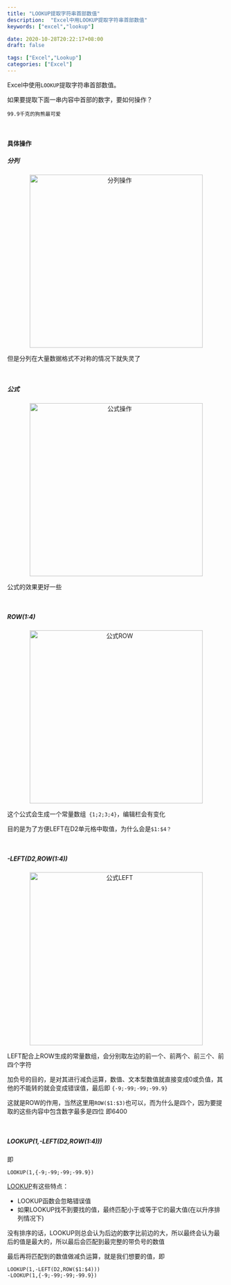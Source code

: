 ```yaml
---
title: "LOOKUP提取字符串首部数值"
description:  "Excel中用LOOKUP提取字符串首部数值"
keywords: ["excel","lookup"]

date: 2020-10-28T20:22:17+08:00
draft: false

tags: ["Excel","Lookup"]
categories: ["Excel"]
---
```




Excel中使用`LOOKUP`提取字符串首部数值。

<!--more-->

如果要提取下面一串内容中首部的数字，要如何操作？

`99.9千克的狗熊最可爱`

&nbsp;

#### 具体操作

##### 分列

<center>
    <img class="jf-image-shadow" src="/images/gif/excel_lookup_example1.gif" title="分列操作" width="400px" />
</center>


但是分列在大量数据格式不对称的情况下就失灵了

&nbsp;

##### 公式

<center>
    <img class="jf-image-shadow" src="/images/gif/excel_lookup_example2.gif" title="公式操作" width="400px" />
</center>



公式的效果更好一些

&nbsp;



##### ROW($1:$4)

<center>
    <img class="jf-image-shadow" src="/images/gif/excel_row_example1.gif" title="公式ROW" width="400px" />
</center>



这个公式会生成一个常量数组` {1;2;3;4}`，编辑栏会有变化

目的是为了方便LEFT在D2单元格中取值，为什么会是`$1:$4？`

&nbsp;

##### -LEFT(D2,ROW($1:$4))

<center>
    <img class="jf-image-shadow" src="/images/gif/excel_left_example1.gif" title="公式LEFT" width="400px" />
</center>



LEFT配合上ROW生成的常量数组，会分别取左边的前一个、前两个、前三个、前四个字符

加负号的目的，是对其进行减负运算，数值、文本型数值就直接变成0或负值，其他的不能转的就会变成错误值，最后即 `{-9;-99;-99;-99.9}`

这就是ROW的作用，当然这里用`ROW($1:$3)`也可以，而为什么是四个，因为要提取的这些内容中包含数字最多是四位 即6400

&nbsp;

##### LOOKUP(1,-LEFT(D2,ROW($1:$4)))

即

```
LOOKUP(1,{-9;-99;-99;-99.9})
```

[LOOKUP](https://support.microsoft.com/zh-cn/office/lookup-%e5%87%bd%e6%95%b0-446d94af-663b-451d-8251-369d5e3864cb?ui=zh-cn&rs=zh-cn&ad=cn)有这些特点：

- LOOKUP函数会忽略错误值
- 如果LOOKUP找不到要找的值，最终匹配小于或等于它的最大值(在以升序排列情况下)

没有排序的话，LOOKUP则总会认为后边的数字比前边的大，所以最终会认为最后的值是最大的，所以最后会匹配到最完整的带负号的数值

最后再将匹配到的数值做减负运算，就是我们想要的值，即

```
LOOKUP(1,-LEFT(D2,ROW($1:$4)))
-LOOKUP(1,{-9;-99;-99;-99.9})
```


